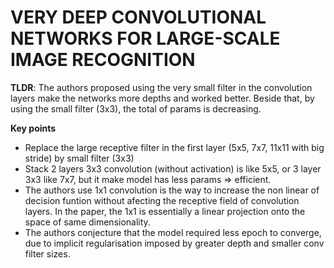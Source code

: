 # VERY DEEP CONVOLUTIONAL NETWORKS FOR LARGE-SCALE IMAGE RECOGNITION
**TLDR**: The authors proposed using the very small filter in the convolution layers make the networks more depths and worked better. Beside that, by using the small filter (3x3), the total of params is decreasing.

**Key points**
- Replace the large receptive filter in the first layer (5x5, 7x7, 11x11 with big stride) by small filter (3x3)
- Stack 2 layers 3x3 convolution (without activation) is like 5x5, or 3 layer 3x3 like 7x7, but it make model has less params => efficient.
- The authors use 1x1 convolution is the way to increase the non linear of decision funtion without afecting the receptive field of convolution layers. In the paper, the 1x1 is essentially a linear projection onto the space of same dimensionality.
- The authors conjecture that the model required less epoch to converge, due to implicit regularisation imposed by greater depth and smaller conv filter sizes.

